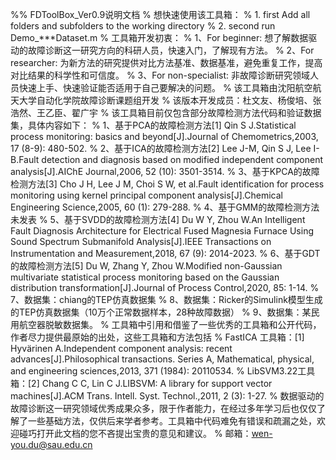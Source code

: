 %% FDToolBox_Ver0.9说明文档
% 想快速使用该工具箱：
%  1. first Add all folders and subfolders to the working directory
%  2. second run Demo_***Dataset.m
% 工具箱开发初衷：
%  1、For beginner: 想了解数据驱动的故障诊断这一研究方向的科研人员，快速入门，了解现有方法。
%  2、For researcher: 为新方法的研究提供对比方法基准、数据基准，避免重复工作，提高对比结果的科学性和可信度。
%  3、For non-specialist: 非故障诊断研究领域人员快速上手、快速验证能否适用于自己要解决的问题。
% 该工具箱由沈阳航空航天大学自动化学院故障诊断课题组开发
% 该版本开发成员：杜文友、杨俊培、张浩然、王乙臣、翟广宇
% 该工具箱目前仅包含部分故障检测方法代码和验证数据集，具体内容如下：
%  1、基于PCA的故障检测方法[1] Qin S J.Statistical process monitoring: basics and beyond[J].Journal of Chemometrics,2003, 17 (8-9): 480-502.
%  2、基于ICA的故障检测方法[2] Lee J-M, Qin S J, Lee I-B.Fault detection and diagnosis based on modified independent component analysis[J].AIChE Journal,2006, 52 (10): 3501-3514.
%  3、基于KPCA的故障检测方法[3] Cho J H, Lee J M, Choi S W, et al.Fault identification for process monitoring using kernel principal component analysis[J].Chemical Engineering Science,2005, 60 (1): 279-288.
%  4、基于GMM的故障检测方法 未发表
%  5、基于SVDD的故障检测方法[4] Du W Y, Zhou W.An Intelligent Fault Diagnosis Architecture for Electrical Fused Magnesia Furnace Using Sound Spectrum Submanifold Analysis[J].IEEE Transactions on Instrumentation and Measurement,2018, 67 (9): 2014-2023.
%  6、基于GDT的故障检测方法[5] Du W, Zhang Y, Zhou W.Modified non-Gaussian multivariate statistical process monitoring based on the Gaussian distribution transformation[J].Journal of Process Control,2020, 85: 1-14. 
%  7、数据集：chiang的TEP仿真数据集
%  8、数据集：Ricker的Simulink模型生成的TEP仿真数据集（10万个正常数据样本，28种故障数据）
%  9、数据集：某民用航空器脱敏数据集。
% 工具箱中引用和借鉴了一些优秀的工具箱和公开代码，作者尽力提供最原始的出处，这些工具箱和方法包括
% FastICA 工具箱：[1] Hyvärinen A.Independent component analysis: recent advances[J].Philosophical transactions. Series A, Mathematical, physical, and engineering sciences,2013, 371 (1984): 20110534.
% LibSVM3.22工具箱：[2] Chang C C, Lin C J.LIBSVM: A library for support vector machines[J].ACM Trans. Intell. Syst. Technol.,2011, 2 (3): 1-27.
% 数据驱动的故障诊断这一研究领域优秀成果众多，限于作者能力，在经过多年学习后也仅仅了解了一些基础方法，仅供后来学者参考。工具箱中代码难免有错误和疏漏之处，欢迎碰巧打开此文档的您不吝提出宝贵的意见和建议。 
% 邮箱：wen-you.du@sau.edu.cn